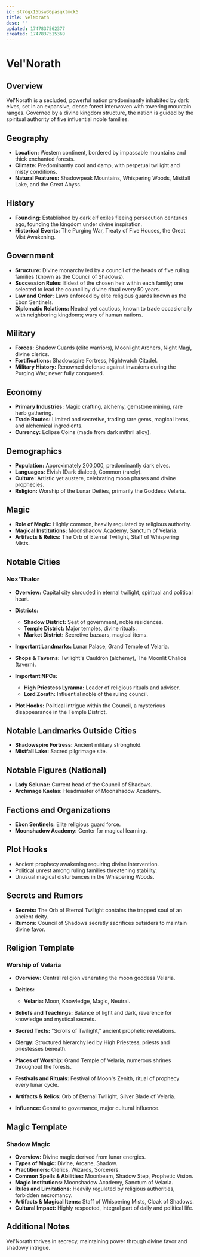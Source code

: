 ```yaml
---
id: st7dgx15bsw36pasqktmck5
title: VelNorath
desc: ''
updated: 1747837562377
created: 1747837515369
---
```

# Vel'Norath

## Overview

Vel'Norath is a secluded, powerful nation predominantly inhabited by dark elves, set in an expansive, dense forest interwoven with towering mountain ranges. Governed by a divine kingdom structure, the nation is guided by the spiritual authority of five influential noble families.

## Geography

* **Location:** Western continent, bordered by impassable mountains and thick enchanted forests.
* **Climate:** Predominantly cool and damp, with perpetual twilight and misty conditions.
* **Natural Features:** Shadowpeak Mountains, Whispering Woods, Mistfall Lake, and the Great Abyss.

## History

* **Founding:** Established by dark elf exiles fleeing persecution centuries ago, founding the kingdom under divine inspiration.
* **Historical Events:** The Purging War, Treaty of Five Houses, the Great Mist Awakening.

## Government

* **Structure:** Divine monarchy led by a council of the heads of five ruling families (known as the Council of Shadows).
* **Succession Rules:** Eldest of the chosen heir within each family; one selected to lead the council by divine ritual every 50 years.
* **Law and Order:** Laws enforced by elite religious guards known as the Ebon Sentinels.
* **Diplomatic Relations:** Neutral yet cautious, known to trade occasionally with neighboring kingdoms; wary of human nations.

## Military

* **Forces:** Shadow Guards (elite warriors), Moonlight Archers, Night Magi, divine clerics.
* **Fortifications:** Shadowspire Fortress, Nightwatch Citadel.
* **Military History:** Renowned defense against invasions during the Purging War; never fully conquered.

## Economy

* **Primary Industries:** Magic crafting, alchemy, gemstone mining, rare herb gathering.
* **Trade Routes:** Limited and secretive, trading rare gems, magical items, and alchemical ingredients.
* **Currency:** Eclipse Coins (made from dark mithril alloy).

## Demographics

* **Population:** Approximately 200,000, predominantly dark elves.
* **Languages:** Elvish (Dark dialect), Common (rarely).
* **Culture:** Artistic yet austere, celebrating moon phases and divine prophecies.
* **Religion:** Worship of the Lunar Deities, primarily the Goddess Velaria.

## Magic

* **Role of Magic:** Highly common, heavily regulated by religious authority.
* **Magical Institutions:** Moonshadow Academy, Sanctum of Velaria.
* **Artifacts & Relics:** The Orb of Eternal Twilight, Staff of Whispering Mists.

## Notable Cities

### Nox'Thalor

* **Overview:** Capital city shrouded in eternal twilight, spiritual and political heart.
* **Districts:**

  * **Shadow District:** Seat of government, noble residences.
  * **Temple District:** Major temples, divine rituals.
  * **Market District:** Secretive bazaars, magical items.
* **Important Landmarks:** Lunar Palace, Grand Temple of Velaria.
* **Shops & Taverns:** Twilight's Cauldron (alchemy), The Moonlit Chalice (tavern).
* **Important NPCs:**

  * **High Priestess Lyranna:** Leader of religious rituals and adviser.
  * **Lord Zorath:** Influential noble of the ruling council.
* **Plot Hooks:** Political intrigue within the Council, a mysterious disappearance in the Temple District.

## Notable Landmarks Outside Cities

* **Shadowspire Fortress:** Ancient military stronghold.
* **Mistfall Lake:** Sacred pilgrimage site.

## Notable Figures (National)

* **Lady Selunar:** Current head of the Council of Shadows.
* **Archmage Kaelas:** Headmaster of Moonshadow Academy.

## Factions and Organizations

* **Ebon Sentinels:** Elite religious guard force.
* **Moonshadow Academy:** Center for magical learning.

## Plot Hooks

* Ancient prophecy awakening requiring divine intervention.
* Political unrest among ruling families threatening stability.
* Unusual magical disturbances in the Whispering Woods.

## Secrets and Rumors

* **Secrets:** The Orb of Eternal Twilight contains the trapped soul of an ancient deity.
* **Rumors:** Council of Shadows secretly sacrifices outsiders to maintain divine favor.

## Religion Template

### Worship of Velaria

* **Overview:** Central religion venerating the moon goddess Velaria.
* **Deities:**

  * **Velaria:** Moon, Knowledge, Magic, Neutral.
* **Beliefs and Teachings:** Balance of light and dark, reverence for knowledge and mystical secrets.
* **Sacred Texts:** "Scrolls of Twilight," ancient prophetic revelations.
* **Clergy:** Structured hierarchy led by High Priestess, priests and priestesses beneath.
* **Places of Worship:** Grand Temple of Velaria, numerous shrines throughout the forests.
* **Festivals and Rituals:** Festival of Moon's Zenith, ritual of prophecy every lunar cycle.
* **Artifacts & Relics:** Orb of Eternal Twilight, Silver Blade of Velaria.
* **Influence:** Central to governance, major cultural influence.

## Magic Template

### Shadow Magic

* **Overview:** Divine magic derived from lunar energies.
* **Types of Magic:** Divine, Arcane, Shadow.
* **Practitioners:** Clerics, Wizards, Sorcerers.
* **Common Spells & Abilities:** Moonbeam, Shadow Step, Prophetic Vision.
* **Magic Institutions:** Moonshadow Academy, Sanctum of Velaria.
* **Rules and Limitations:** Heavily regulated by religious authorities, forbidden necromancy.
* **Artifacts & Magical Items:** Staff of Whispering Mists, Cloak of Shadows.
* **Cultural Impact:** Highly respected, integral part of daily and political life.

## Additional Notes

Vel'Norath thrives in secrecy, maintaining power through divine favor and shadowy intrigue.
